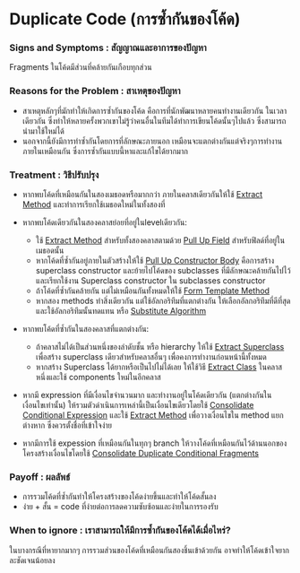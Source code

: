 # Duplicate Code (การซ้ำกันของโค้ด)

### Signs and Symptoms : สัญญาณและอาการของปัญหา

Fragments ในโค้ดมีส่วนที่คล้ายกันเกือบทุกส่วน

### Reasons for the Problem : สาเหตุของปัญหา

- สาเหตุหลักๆที่มักทำให้เกิดการซ้ำกันของโค้ด คือการที่นักพัฒนาหลายคนทำงานเดียวกัน ในเวลาเดียวกัน ซึ่งทำให้หลายครั้งพวกเขาไม่รู้ว่าคนอื่นในทีมได้ทำการเขียนโค้ดนั้นๆไปแล้ว ซึ่งสามารถนำมาใช้ใหม่ได้
- นอกจากนี้ยังมีการทำซ้ำกันโดยการที่ลักษณะภายนอก เหมือนจะแตกต่างกันแต่จริงๆการทำงานภายในเหมือนกัน ซึ่งการซ้ำกันแบบนี้หาและแก้ไขได้ยากมาก

### Treatment : วิธีปรับปรุง

- หากพบโค้ดที่เหมือนกันในสองเมธอดหรือมากกว่า ภายในคลาสเดียวกันให้ใช้ [Extract Method](https://sourcemaking.com/refactoring/extract-method) และทำการเรียกใช้เมธอดใหม่ในทั้งสองที่
- หากพบโค้ดเดียวกันในสองคลาสย่อยที่อยู่ในlevelเดียวกัน:

  - ใช้ [Extract Method](https://sourcemaking.com/refactoring/extract-method) สำหรับทั้งสองคลาสตามด้วย [Pull Up Field](https://sourcemaking.com/refactoring/pull-up-field) สำหรับฟิลด์ที่อยู่ในเมธอดนั้น
  - หากโค้ดที่ซ้ำกันอยู่ภายในตัวสร้างให้ใช้ [Pull Up Constructor Body](https://sourcemaking.com/refactoring/pull-up-constructor-body) คือการสร้าง superclass constructor และย้ายไปโค้ดของ subclasses ที่มีลักษณะคล้ายกันไปไว้ และเรียกใช้งาน Superclass constructor ใน subclasses constructor
  - ถ้าโค้ดที่ซ้ำกันคล้ายกัน แต่ไม่เหมือนกันทั้งหมดให้ใช้ [Form Template Method](https://sourcemaking.com/refactoring/form-template-method)
  - หากสอง methods ทำสิ่งเดียวกัน แต่ใช้อัลกอริทึมที่แตกต่างกัน ให้เลือกอัลกอริทึมที่ดีที่สุดและใช้อัลกอริทึมนั้นทดแทน หรือ [Substitute Algorithm](https://sourcemaking.com/refactoring/substitute-algorithm)

- หากพบโค้ดที่ซ้ำกันในสองคลาสที่แตกต่างกัน:

  - ถ้าคลาสไม่ได้เป็นส่วนหนึ่งของลำดับชั้น หรือ hierarchy ให้ใช้ [Extract Superclass](https://sourcemaking.com/refactoring/extract-superclass) เพื่อสร้าง superclass เดียวสำหรับคลาสอื่นๆ เพื่อคงการทำงานก่อนหน้านี้ทั้งหมด
  - หากสร้าง Superclass ได้ยากหรือเป็นไปไม่ได้เลย ให้ใช้วิธี [Extract Class](https://sourcemaking.com/refactoring/extract-class) ในคลาสหนึ่งและใช้ components ใหม่ในอีกคลาส

- หากมี expression ที่มีเงื่อนไขจำนวนมาก และทำงานอยู่ในโค้ดเดียวกัน (แตกต่างกันในเงื่อนไขเท่านั้น) ให้รวมตัวดำเนินการเหล่านี้เป็นเงื่อนไขเดียวโดยใช้ [Consolidate Conditional Expression](https://sourcemaking.com/refactoring/consolidate-conditional-expression) และใช้ [Extract Method](https://sourcemaking.com/refactoring/extract-method) เพื่อวางเงื่อนไขใน method แยกต่างหาก ซึ่งควรตั้งชื่อที่เข้าใจง่าย

- หากมีการใช้ expession ที่เหมือนกันในทุกๆ branch ให้วางโค้ดที่เหมือนกันไว้ด้านนอกของโครงสร้างเงื่อนไขโดยใช้ [Consolidate Duplicate Conditional Fragments](https://sourcemaking.com/refactoring/consolidate-duplicate-conditional-fragments)

### Payoff : ผลลัพธ์

- การรวมโค้ดที่ซ้ำกันทำให้โครงสร้างของโค้ดง่ายขึ้นและทำให้โค้ดสั้นลง
- ง่าย + สั้น = code ที่ง่ายต่อการลดความซับซ้อนและง่ายในการรองรับ

### When to ignore : เราสามารถให้มีการซ้ำกันของโค้ดได้เมื่อไหร่?

ในบางกรณีที่หายากมากๆ การรวมส่วนของโค้ดที่เหมือนกันสองชิ้นเข้าด้วยกัน อาจทำให้โค้ดเข้าใจยากละชัดเจนน้อยลง
